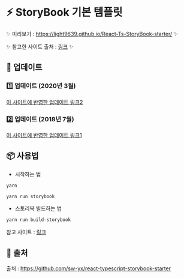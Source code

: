 # **:zap: StoryBook 기본 템플릿**
:sparkles: 미리보기 : https://light9639.github.io/React-Ts-StoryBook-starter/ :sparkles:

:sparkles: 참고한 사이트 출처 : <a href="https://dev.to/swyx/quick-guide-to-setup-your-react--typescript-storybook-design-system-1c51">링크</a> :sparkles:
## **:volcano: 업데이트**
### **:one: 업데이트 (2020년 3월)**

[이 사이트에 반영한 업데이트 링크2](https://github.com/sw-yx/react-typescript-storybook-starter/pull/4)

### **:two: 업데이트 (2018년 7월)**

[이 사이트에 반영한 업데이트 링크1](https://github.com/sw-yx/react-typescript-storybook-starter/pull/1)

## **📦 사용법**

- 시작하는 법
```bash
yarn

yarn run storybook
```

- 스토리북 빌드하는 법
```bash
yarn run build-storybook
```

참고 사이트 : [링크](https://github.com/storybooks/storybook/pull/3361#issuecomment-379010961)
## **:paperclip: 출처**
출처 : https://github.com/sw-yx/react-typescript-storybook-starter
